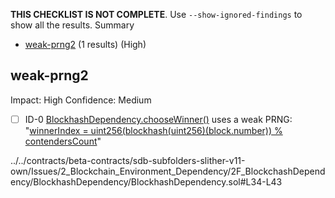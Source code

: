 **THIS CHECKLIST IS NOT COMPLETE**. Use `--show-ignored-findings` to show all the results.
Summary
 - [weak-prng2](#weak-prng2) (1 results) (High)
## weak-prng2
Impact: High
Confidence: Medium
 - [ ] ID-0
[BlockhashDependency.chooseWinner()](../../contracts/beta-contracts/sdb-subfolders-slither-v11-own/Issues/2_Blockchain_Environment_Dependency/2F_BlockchashDependency/BlockhashDependency/BlockhashDependency.sol#L34-L43) uses a weak PRNG: "[winnerIndex = uint256(blockhash(uint256)(block.number)) % contendersCount](../../contracts/beta-contracts/sdb-subfolders-slither-v11-own/Issues/2_Blockchain_Environment_Dependency/2F_BlockchashDependency/BlockhashDependency/BlockhashDependency.sol#L36-L37)" 

../../contracts/beta-contracts/sdb-subfolders-slither-v11-own/Issues/2_Blockchain_Environment_Dependency/2F_BlockchashDependency/BlockhashDependency/BlockhashDependency.sol#L34-L43


